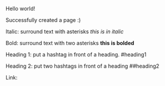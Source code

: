 Hello world!

Successfully created a page :)

Italic: surround text with asterisks *this is in italic*

Bold: surround text with two asterisks **this is bolded**

Heading 1: put a hashtag in front of a heading. #heading1

Heading 2: put two hashtags in front of a heading ##heading2

Link: 
